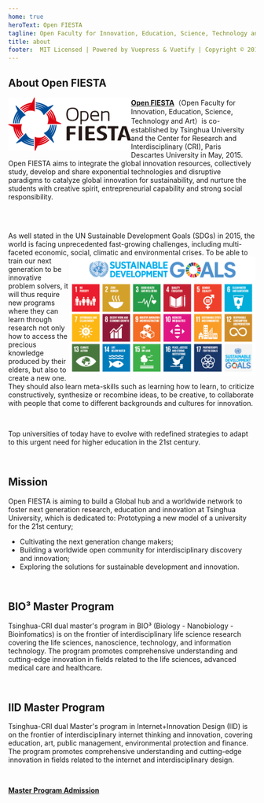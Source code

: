 ```yaml
---
home: true
heroText: Open FIESTA
tagline: Open Faculty for Innovation, Education, Science, Technology and Art, Tsinghua University Shenzhen International Graduate School
title: about
footer:  MIT Licensed | Powered by Vuepress & Vuetify | Copyright © 2019-2020 Open FIESTA
---
```


## About Open FIESTA

<a href= "http://www.fiesta.tsinghua.edu.cn/"><img align="left" width = "250px" src="/image/open.png"></a>

[**Open FIESTA**](http://www.fiesta.tsinghua.edu.cn/)（Open Faculty for Innovation, Education, Science, Technology and Art）is co-established by Tsinghua University and the Center for Research and Interdisciplinary (CRI), Paris Descartes University in May, 2015. Open FIESTA aims to integrate the global innovation resources, collectively study, develop and share exponential technologies and disruptive paradigms to catalyze global innovation for sustainability, and nurture the students with creative spirit, entrepreneurial capability and strong social responsibility.  

<br>


<br>

As well stated in the UN Sustainable Development Goals (SDGs) in 2015, the world is facing unprecedented fast-growing challenges, including multi-faceted economic, social, climatic and environmental crises. 
<img align="right" width = "380px" src="/image/sdgs.png"> 
To be able to train our next generation to be innovative problem solvers, it will thus require new programs where they can learn through research not only how to access the precious knowledge produced by their elders, but also to create a new one. They should also learn meta-skills such as learning how to learn, to criticize constructively, synthesize or recombine ideas, to be creative, to collaborate with people that come to different backgrounds and cultures for innovation.  

<br>


Top universities of today have to evolve with redefined strategies to adapt to this urgent need for higher education in the 21st century.

<br>

## Mission
Open FIESTA is aiming to build a Global hub and a worldwide network to foster next generation research, education and innovation at Tsinghua University, which is dedicated to:
Prototyping a new model of a university for the 21st century;
- Cultivating the next generation change makers;
- Building a worldwide open community for interdisciplinary discovery and innovation;
- Exploring the solutions for sustainable development and innovation.

<br>


## BIO³ Master Program
Tsinghua-CRI dual master's program in BIO³ (Biology - Nanobiology - Bioinfomatics) is on the frontier of interdisciplinary life science research covering the life sciences, nanoscience, technology, and information technology. The program promotes comprehensive understanding and cutting-edge innovation in fields related to the life sciences, advanced medical care and healthcare.

<br>

## IID Master Program
Tsinghua-CRI dual Master's program in Internet+Innovation Design (IID) is on the frontier of interdisciplinary internet thinking and innovation, covering education, art, public management, environmental protection and finance. The program promotes comprehensive understanding and cutting-edge innovation in fields related to the internet and interdisciplinary design.

<br>

**[Master Program Admission](http://www.fiesta.tsinghua.edu.cn/admissions)**